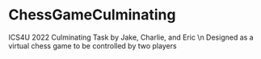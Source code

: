# ChessGameCulminating
ICS4U 2022 Culminating Task by Jake, Charlie, and Eric
\n Designed as a virtual chess game to be controlled by two players
